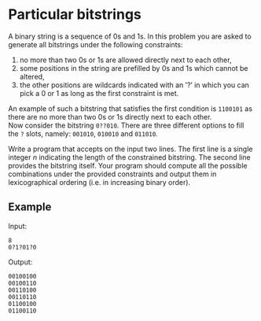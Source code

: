 # Particular bitstrings

A binary string is a sequence of 0s and 1s. In this problem you are asked to generate all bitstrings under the following constraints:

1. no more than two 0s or 1s are allowed directly next to each other,
2. some positions in the string are prefilled by 0s and 1s which cannot be altered,
3. the other positions are wildcards indicated with an ’?’ in which you can pick a 0 or 1 as long as the first constraint is met.

An example of such a bitstring that satisfies the first condition is `1100101` as there are no more than two 0s or 1s directly next to each other.  
Now consider the bitstring `0??010`. There are three different options to fill the `?` slots, namely: `001010`, `010010` and `011010`.

Write a program that accepts on the input two lines. The first line is a single integer $n$ indicating the length of the constrained bitstring. The second line provides the bitstring itself. Your program should compute all the possible combinations under the provided constraints and output them in lexicographical ordering (i.e. in increasing binary order).

## Example

Input:

```text
8
0?1?01?0
```

Output:

```text
00100100
00100110
00110100
00110110
01100100
01100110
```
